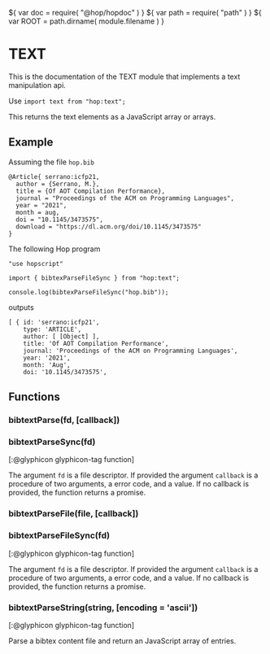 ${ var doc = require( "@hop/hopdoc" ) }
${ var path = require( "path" ) }
${ var ROOT = path.dirname( module.filename ) }

TEXT
====

This is the documentation of the TEXT module that implements a 
text manipulation api. 

Use `import text from "hop:text";`

This returns the text elements as a JavaScript array or arrays.


Example
-------

Assuming the file `hop.bib`

```text
@Article{ serrano:icfp21,
  author = {Serrano, M.},
  title = {Of AOT Compilation Performance},
  journal = "Proceedings of the ACM on Programming Languages",
  year = "2021",
  month = aug,
  doi = "10.1145/3473575",
  download = "https://dl.acm.org/doi/10.1145/3473575"
}
```

The following Hop program

```hopscript
"use hopscript"

import { bibtexParseFileSync } from "hop:text";

console.log(bibtexParseFileSync("hop.bib"));
```

outputs

```
[ { id: 'serrano:icfp21',
    type: 'ARTICLE',
    author: [ [Object] ],
    title: 'Of AOT Compilation Performance',
    journal: 'Proceedings of the ACM on Programming Languages',
    year: '2021',
    month: 'Aug',
    doi: '10.1145/3473575',
```

Functions
---------

### bibtextParse(fd, [callback]) ###
### bibtextParseSync(fd) ###
[:@glyphicon glyphicon-tag function]

The argument `fd` is a file descriptor. If provided the argument 
`callback` is a procedure of two arguments, a error code, and a value.
If no callback is provided, the function returns a promise.

### bibtextParseFile(file, [callback]) ###
### bibtextParseFileSync(fd) ###
[:@glyphicon glyphicon-tag function]

The argument `fd` is a file descriptor. If provided the argument 
`callback` is a procedure of two arguments, a error code, and a value.
If no callback is provided, the function returns a promise.

### bibtextParseString(string, [encoding = 'ascii']) ###
[:@glyphicon glyphicon-tag function]

Parse a bibtex content file and return an JavaScript array of entries.
  


